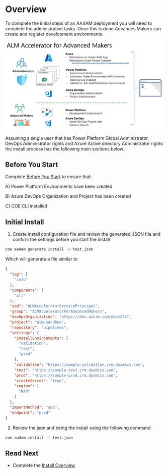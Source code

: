 # Overview

To complete the initial steps of an AA4AM deployment you will need to complete the administrative tasks. Once this is done Advances Makers can create and register development environments.

![ALM Accelerator for Advanced Makers Install Overview](../images/aa4am-install-overview.png)

Assuming a single user that has Power Platform Global Administrator, DevOps Administrator rights and Azure Active directory Administrator rights the install process has the following main sections below.

## Before You Start

Complete [Before You Start](./before-you-start.md) to ensure that:

A) Power Platform Environments have been created

B) Azure DevOps Organization and Project has been created

C) COE CLI installed

## Initial Install

1. Create install configuration file and review the generated JSON file and confirm the settings before you start the install

```bash
coe aa4am generate install -o test.json
```

Which will generate a file similar to

```json
{
  "log": [
    "info"
  ],
  "components": [
    "all"
  ],
  "aad": "ALMAcceleratorServicePrincipal",
  "group": "ALMAcceleratorForAdvancedMakers",
  "devOpsOrganization": "https://dev.azure.com/dev1234",
  "project": "alm-sandbox",
  "repository": "pipelines",
  "settings": {
    "installEnvironments": [
      "validation",
      "test",
      "prod"
    ],
    "validation": "https://sample-validation.crm.dyamics.com",
    "test": "https://sample-test.crm.dyamics.com",
    "prod": "https://sample-prod.crm.dyamics.com",
    "createSecret": "true",
    "region": [
      "NAM"
    ]
  },
  "importMethod": "api",
  "endpoint": "prod"
}
```

2. Review the json and being the install using the following command

```bash
coe aa4am install -f test.json
```

## Read Next

- Complete the [Install Overview](./readme.md#install-overview)
